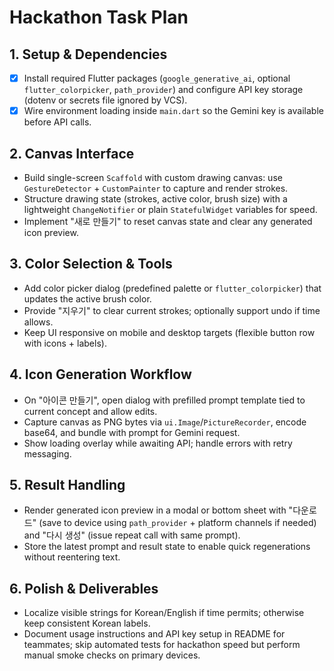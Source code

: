 # Hackathon Task Plan

## 1. Setup & Dependencies
- [x] Install required Flutter packages (`google_generative_ai`, optional `flutter_colorpicker`, `path_provider`) and configure API key storage (dotenv or secrets file ignored by VCS).
- [x] Wire environment loading inside `main.dart` so the Gemini key is available before API calls.

## 2. Canvas Interface
- Build single-screen `Scaffold` with custom drawing canvas: use `GestureDetector` + `CustomPainter` to capture and render strokes.
- Structure drawing state (strokes, active color, brush size) with a lightweight `ChangeNotifier` or plain `StatefulWidget` variables for speed.
- Implement "새로 만들기" to reset canvas state and clear any generated icon preview.

## 3. Color Selection & Tools
- Add color picker dialog (predefined palette or `flutter_colorpicker`) that updates the active brush color.
- Provide "지우기" to clear current strokes; optionally support undo if time allows.
- Keep UI responsive on mobile and desktop targets (flexible button row with icons + labels).

## 4. Icon Generation Workflow
- On "아이콘 만들기", open dialog with prefilled prompt template tied to current concept and allow edits.
- Capture canvas as PNG bytes via `ui.Image`/`PictureRecorder`, encode base64, and bundle with prompt for Gemini request.
- Show loading overlay while awaiting API; handle errors with retry messaging.

## 5. Result Handling
- Render generated icon preview in a modal or bottom sheet with "다운로드" (save to device using `path_provider` + platform channels if needed) and "다시 생성" (issue repeat call with same prompt).
- Store the latest prompt and result state to enable quick regenerations without reentering text.

## 6. Polish & Deliverables
- Localize visible strings for Korean/English if time permits; otherwise keep consistent Korean labels.
- Document usage instructions and API key setup in README for teammates; skip automated tests for hackathon speed but perform manual smoke checks on primary devices.
